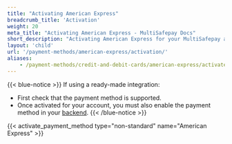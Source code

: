 ```yaml
---
title: "Activating American Express"
breadcrumb_title: 'Activation'
weight: 20
meta_title: "Activating American Express - MultiSafepay Docs"
short_description: "Activating American Express for your MultiSafepay account"
layout: 'child'
url: '/payment-methods/american-express/activation/'
aliases: 
    - /payment-methods/credit-and-debit-cards/american-express/activate-american-express/
---
```

{{< blue-notice >}} If using a ready-made integration: 

- First check that the payment method is supported. 
- Once activated for your account, you must also enable the payment method in your [backend](/glossaries/multisafepay-glossary/#backend).  {{< /blue-notice >}}

{{< activate_payment_method type="non-standard" name="American Express" >}}
